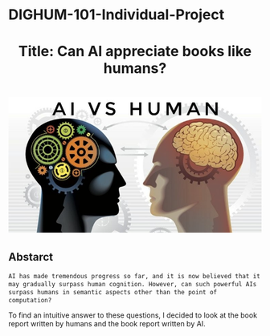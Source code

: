 # DIGHUM-101-Individual-Project

<h1 align="center">
    Title: Can AI appreciate books like humans?
<h1/>

<p align="center">
  <img src="./Img/aiVsHuman.jpeg" />
</p>
    
## Abstarct
    AI has made tremendous progress so far, and it is now believed that it may gradually surpass human cognition. However, can such powerful AIs surpass humans in semantic aspects other than the point of computation?

To find an intuitive answer to these questions, I decided to look at the book report written by humans and the book report written by AI.
